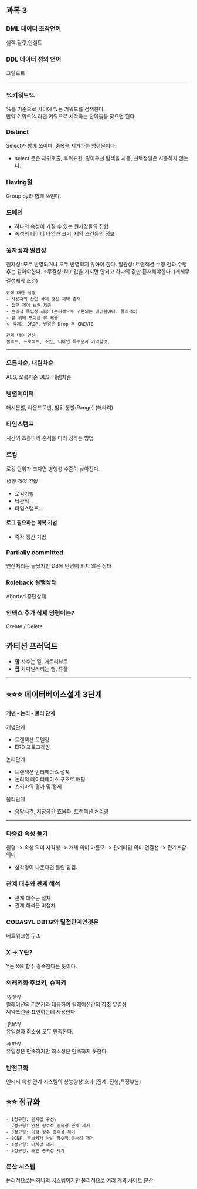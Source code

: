 ## 과목 3

### DML 데이터 조작언어
셀렉,딜릿,인설트

### DDL 데이터 정의 언어
크알드트

-------------------

### %키워드%
%를 기준으로 사이에 있는 키워드를 검색한다. \
만약 키워드% 라면 키워드로 시작하는 단어들을 찾으면 된다.

### Distinct
 Select과 함께 쓰이며, 중복을 제거하는 명령문이다.

* select 문은 재귀호출, 후위표현, 깊이우선 탐색을 사용, 선택정렬은 사용하지 않는다.

### Having절
Group by와 함께 쓰인다.

### 도메인
- 하나의 속성이 가질 수 있는 원자값들의 집합
- 속성의 데이터 타입과 크기, 제약 조건등의 정보

### 원자성과 일관성
원자성: 모두 반영되거나 모두 반영되지 않아야 한다.
일관성: 트랜잭션 수행 전과 수행 후는 같아야한다.
⭐무결성: Null값을 가지면 안되고 하나의 값만 존재해야한다. (개체무결성제약 조건)

~~~
뷰에 대한 설명
- 사용자의 삽입 삭제 갱신 제약 존재
- 접근 제어 보안 제공
- 논리적 독립성 제공 (논리적으로 구현되는 테이블이다. 물리적x) 
- 뷰 위에 또다른 뷰 제공
ㅇ 삭제는 DROP, 변경은 Drop 후 CREATE
~~~
~~~
관계 대수 연산
셀렉트, 프로젝트, 조인, 디바인 특수문자 기억할것.
~~~
-------------------
### 오름차순, 내림차순
AES; 오름차순
DES; 내림차순
### 병렬데이터
해시분할, 라운드로빈, 범위 분할(Range) (해라리)
### 타임스탬프
시간의 흐름따라 순서를 미리 정하는 방법

### 로킹
로킹 단위가 크다면 병행성 수준이 낮아진다.

*병행 제어 기법* 
- 로킹기법
- 낙관적
- 타임스탬프...

#### 로그 필요하는 회복 기법
- 즉각 갱신 기법

### Partially committed
연산처리는 끝났지만 DB에 반영이 되지 않은 상태

### Roleback 실행상태
Aborted 중단상태

### 인덱스 추가 삭제 명령어는?
Create / Delete

## 카티션 프러덕트
* **합** 차수는 열, 애트리뷰트
* **곱** 카디널러티는 행, 튜플
-------------------------
## ⭐⭐⭐ 데이터베이스설계 3단계
#### 개념 - 논리 - 물리 단계 ####

개념단계
- 트랜잭션 모델링
- ERD 프로그래밍

논리단계
- 트랜잭션 인터페이스 설계
- 논리적 데이터페이스 구조로 매핑
- 스키마의 평가 및 정제

물리단계
- 응답시간, 저장공간 효율화, 트랜잭션 처리량
-----------------------

### 다중값 속성 풀기
원형 -> 속성 의미
사각형 -> 개체 의미
마름모 -> 관계타입 의미
연결선 -> 관계포함 의미

* 삼각형이 나온다면 틀린 답임.

### 관계 대수와 관계 해석  
- 관계 대수는 절차
- 관계 해석은 비절차
### CODASYL DBTG와 밀접관계인것은
네트워크형 구조

### X -> Y란?
Y는 X에 함수 종속한다는 뜻이다.


### 외래키화 후보키, 슈퍼키
*외래키*\
릴레이션의 기본키와 대응하여 릴레이션간의 참조 무결성\
제약조건을 표현하는데 사용한다.

*후보키*\
유일성과 최소성 모두 만족한다.

*슈퍼키*\
유일성은 만족하지만 최소성은 만족하지 못한다.

### 반정규화
엔티티 속성·관계 시스템의 성능향상 효과
(집계, 진행,특정부분)

## ⭐⭐ 정규화
~~~
- 1정규형: 원자값 구성\
- 2정규형: 완전 함수적 종속성 관계 제거
- 3정규형: 이행 함수 종속성 제거
- BCNF: 후보키가 아닌 함수적 종속성 제거
- 4정규형: 다치값 제거
- 5정규형: 조인 종속성 제거
~~~

### 분산 시스템
논리적으로는 하나의 시스템이지만 물리적으로 여러 개의 사이트 분산
